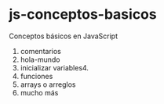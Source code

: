 # js-conceptos-basicos
Conceptos básicos en JavaScript
1. comentarios
2. hola-mundo
3. inicializar variables4. 
5. funciones
6. arrays o arreglos
7. mucho más
